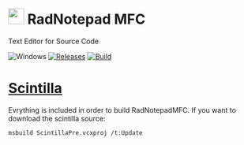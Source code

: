 <!-- ![Icon](res\RadNotepad.ico) RadNotepad MFC -->
<img src="res\RadNotepad.ico" width=32/> RadNotepad MFC
==========

Text Editor for Source Code

![Windows](https://img.shields.io/badge/platform-Windows-blue.svg)
[![Releases](https://img.shields.io/github/release/RadAd/RadNotepadMFC.svg)](https://github.com/RadAd/RadNotepadMFC/releases/latest)
[![Build](https://img.shields.io/appveyor/ci/RadAd/RadNotepadMFC.svg)](https://ci.appveyor.com/project/RadAd/RadNotepadMFC)

[Scintilla](https://www.scintilla.org/)
=======
Evrything is included in order to build RadNotepadMFC.
If you want to download the scintilla source:
```
msbuild ScintillaPre.vcxproj /t:Update
```
